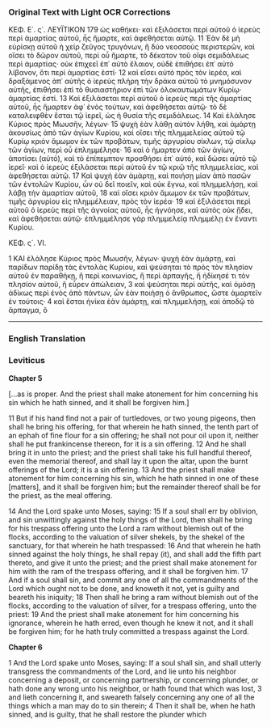### Original Text with Light OCR Corrections

ΚΕΦ. Ε΄. ς΄. ΛΕΥΪΤΙΚΟΝ 179
ὡς καθήκει· καὶ ἐξιλάσεται περὶ αὐτοῦ ὁ ἱερεὺς περὶ ἁμαρτίας
αὐτοῦ, ἧς ἥμαρτε, καὶ ἀφεθήσεται αὐτῷ.
11 Ἐὰν δὲ μὴ εὑρίσκῃ αὐτοῦ ἡ χεὶρ ζεῦγος τρυγόνων, ἢ δύο νεοσσοὺς περιστερῶν, καὶ οἴσει
τὸ δῶρον αὐτοῦ, περὶ οὗ ἥμαρτε, τὸ δέκατον τοῦ οἴφι σεμιδάλεως
περὶ ἁμαρτίας· οὐκ ἐπιχεεῖ ἐπ᾽ αὐτὸ ἔλαιον, οὐδὲ ἐπιθήσει ἐπ᾽
αὐτὸ λίβανον, ὅτι περὶ ἁμαρτίας ἐστί·
12 καὶ εἴσει αὐτὸ πρὸς τὸν ἱερέα, καὶ δραξάμενος ἀπ᾽ αὐτῆς ὁ ἱερεὺς πλήρη τὴν δράκα αὐτοῦ
τὸ μνημόσυνον αὐτῆς, ἐπιθήσει ἐπὶ τὸ θυσιαστήριον ἐπὶ τῶν ὁλοκαυτωμάτων Κυρίῳ· ἁμαρτίας ἐστί.
13 Καὶ ἐξιλάσεται περὶ αὐτοῦ ὁ ἱερεὺς περὶ τῆς ἁμαρτίας αὐτοῦ, ἧς ἥμαρτεν ἀφ᾽ ἑνὸς τούτων, καὶ
ἀφεθήσεται αὐτῷ· τὸ δὲ καταλειφθὲν ἔσται τῷ ἱερεῖ, ὡς ἡ θυσία
τῆς σεμιδάλεως.
14 Καὶ ἐλάλησε Κύριος πρὸς Μωυσῆν, λέγων·
15 ψυχὴ ἐὰν λάθῃ αὐτὸν λήθη, καὶ ἁμάρτῃ ἀκουσίως ἀπὸ τῶν ἁγίων Κυρίου, καὶ οἴσει τῆς πλημμελείας αὐτοῦ τῷ Κυρίῳ κριὸν ἄμωμον ἐκ τῶν προβάτων, τιμῆς ἀργυρίου σίκλων, τῷ σίκλῳ τῶν
ἁγίων, περὶ οὗ ἐπλημμέλησε·
16 καὶ ὁ ἡμαρτεν ἀπὸ τῶν ἁγίων, ἀποτίσει (αὐτό), καὶ τὸ ἐπίπεμπτον προσθήσει ἐπ᾽ αὐτό, καὶ δώσει
αὐτὸ τῷ ἱερεῖ· καὶ ὁ ἱερεὺς ἐξιλάσεται περὶ αὐτοῦ ἐν τῷ κριῷ
τῆς πλημμελείας, καὶ ἀφεθήσεται αὐτῷ.
17 Καὶ ψυχὴ ἐὰν ἁμάρτῃ, καὶ ποιήσῃ μίαν ἀπὸ πασῶν τῶν ἐντολῶν Κυρίου, ὧν οὐ δεῖ
ποιεῖν, καὶ οὐκ ἔγνω, καὶ πλημμελήσῃ, καὶ λάβῃ τὴν ἁμαρτίαν
αὐτοῦ,
18 καὶ οἴσει κριὸν ἄμωμον ἐκ τῶν προβάτων, τιμῆς ἀργυρίου
εἰς πλημμέλειαν, πρὸς τὸν ἱερέα·
19 καὶ ἐξιλάσεται περὶ αὐτοῦ ὁ ἱερεὺς περὶ τῆς ἀγνοίας αὐτοῦ, ἧς ἠγνόησε, καὶ αὐτὸς οὐκ ᾔδει,
καὶ ἀφεθήσεται αὐτῷ· ἐπλημμέλησε γὰρ πλημμελείᾳ πλημμέλῃ
ἐν ἔναντι Κυρίου.

ΚΕΦ. ς΄. VI.

1 ΚΑΙ ἐλάλησε Κύριος πρὸς Μωυσῆν, λέγων· ψυχὴ ἐὰν ἁμάρτῃ, καὶ παρίδων παρίδῃ τὰς ἐντολὰς Κυρίου, καὶ ψεύσηται τὸ
πρὸς τὸν πλησίον αὐτοῦ ἐν παραθήκῃ, ἢ περὶ κοινωνίας, ἢ περὶ
ἁρπαγῆς, ἢ ἠδίκησέ τι τὸν πλησίον αὐτοῦ, ἢ εὗρεν ἀπώλειαν,
3 καὶ ψεύσηται περὶ αὐτῆς, καὶ ὁμόσῃ ἀδίκως περὶ ἑνὸς ἀπὸ πάντων,
ὧν ἐὰν ποιήσῃ ὁ ἄνθρωπος, ὥστε ἁμαρτεῖν ἐν τούτοις·
4 καὶ ἔσται ἡνίκα ἐὰν ἁμάρτῃ, καὶ πλημμελήσῃ, καὶ ἀποδῷ τὸ ἅρπαγμα, ὃ

---

### English Translation

### Leviticus

**Chapter 5**

[...as is proper. And the priest shall make atonement for him concerning his sin which he hath sinned, and it shall be forgiven him.]

11 But if his hand find not a pair of turtledoves, or two young pigeons,
then shall he bring his offering, for that wherein he hath sinned,
the tenth part of an ephah of fine flour for a sin offering;
he shall not pour oil upon it, neither shall he put frankincense thereon,
for it is a sin offering.
12 And he shall bring it in unto the priest;
and the priest shall take his full handful thereof,
even the memorial thereof, and shall lay it upon the altar,
upon the burnt offerings of the Lord; it is a sin offering.
13 And the priest shall make atonement for him concerning his sin,
which he hath sinned in one of these [matters], and it shall be forgiven him;
but the remainder thereof shall be for the priest, as the meal offering.

14 And the Lord spake unto Moses, saying:
15 If a soul shall err by oblivion, and sin unwittingly against the holy things of the Lord,
then shall he bring for his trespass offering unto the Lord a ram without blemish
out of the flocks, according to the valuation of silver shekels, by the shekel of the sanctuary,
for that wherein he hath trespassed:
16 And that wherein he hath sinned against the holy things, he shall repay (it),
and shall add the fifth part thereto, and give it unto the priest;
and the priest shall make atonement for him with the ram of the trespass offering,
and it shall be forgiven him.
17 And if a soul shall sin, and commit any one of all the commandments of the Lord
which ought not to be done, and knoweth it not,
yet is guilty and beareth his iniquity;
18 Then shall he bring a ram without blemish out of the flocks,
according to the valuation of silver, for a trespass offering, unto the priest:
19 And the priest shall make atonement for him concerning his ignorance,
wherein he hath erred, even though he knew it not, and it shall be forgiven him;
for he hath truly committed a trespass against the Lord.

**Chapter 6**

1 And the Lord spake unto Moses, saying:
If a soul shall sin, and shall utterly transgress the commandments of the Lord,
and lie unto his neighbor concerning a deposit,
or concerning partnership, or concerning plunder,
or hath done any wrong unto his neighbor,
or hath found that which was lost,
3 and lieth concerning it, and sweareth falsely
concerning any one of all the things which a man may do to sin therein;
4 Then it shall be, when he hath sinned, and is guilty,
that he shall restore the plunder which